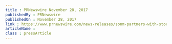 ```yaml
---
title : PRNewswire November 28, 2017
publishedBy : PRNewswire
publishedOn : November 28, 2017
link : https://www.prnewswire.com/news-releases/sonm-partners-with-storj-labs-to-create-decentralized-cloud-computing-platform-300562311.html
articleName : 
class : pressArticle
---
```

